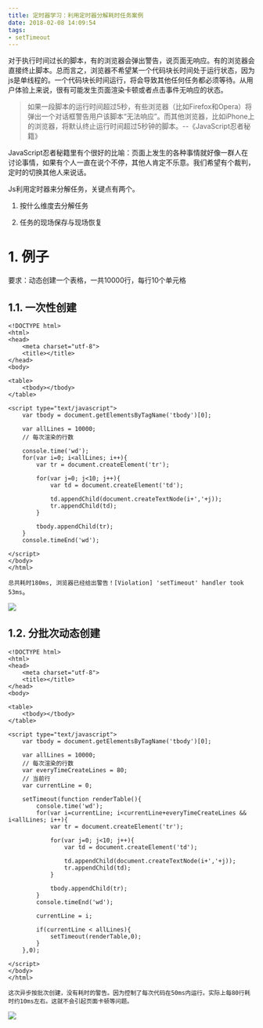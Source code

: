 ```yaml
---
title: 定时器学习：利用定时器分解耗时任务案例
date: 2018-02-08 14:09:54
tags:
- setTimeout
---
```


对于执行时间过长的脚本，有的浏览器会弹出警告，说页面无响应。有的浏览器会直接终止脚本。总而言之，浏览器不希望某一个代码块长时间处于运行状态，因为js是单线程的。一个代码块长时间运行，将会导致其他任何任务都必须等待。从用户体验上来说，很有可能发生页面渲染卡顿或者点击事件无响应的状态。

> 如果一段脚本的运行时间超过5秒，有些浏览器（比如Firefox和Opera）将弹出一个对话框警告用户该脚本“无法响应”。而其他浏览器，比如iPhone上的浏览器，将默认终止运行时间超过5秒钟的脚本。--《JavaScript忍者秘籍》

JavaScript忍者秘籍里有个很好的比喻：页面上发生的各种事情就好像一群人在讨论事情，如果有个人一直在说个不停，其他人肯定不乐意。我们希望有个裁判，定时的切换其他人来说话。

Js利用定时器来分解任务，关键点有两个。

1. 按什么维度去分解任务

2. 任务的现场保存与现场恢复

# 1. 例子
要求：动态创建一个表格，一共10000行，每行10个单元格

## 1.1. 一次性创建
```
<!DOCTYPE html>
<html>
<head>
	<meta charset="utf-8">
	<title></title>
</head>
<body>

<table>
	<tbody></tbody>
</table>

<script type="text/javascript">
	var tbody = document.getElementsByTagName('tbody')[0];

	var allLines = 10000;
	// 每次渲染的行数

	console.time('wd');
	for(var i=0; i<allLines; i++){
		var tr = document.createElement('tr');

		for(var j=0; j<10; j++){
			var td = document.createElement('td');

			td.appendChild(document.createTextNode(i+','+j));
			tr.appendChild(td);
		}

		tbody.appendChild(tr);
	}
	console.timeEnd('wd');

</script>
</body>
</html>
```
`总共耗时180ms, 浏览器已经给出警告！[Violation] 'setTimeout' handler took 53ms`。

![](/images/20180208141029_DSFYi3_Screenshot.jpeg)


## 1.2. 分批次动态创建
```
<!DOCTYPE html>
<html>
<head>
	<meta charset="utf-8">
	<title></title>
</head>
<body>

<table>
	<tbody></tbody>
</table>

<script type="text/javascript">
	var tbody = document.getElementsByTagName('tbody')[0];

	var allLines = 10000;
	// 每次渲染的行数
	var everyTimeCreateLines = 80;
	// 当前行
	var currentLine = 0;

	setTimeout(function renderTable(){
		console.time('wd');
		for(var i=currentLine; i<currentLine+everyTimeCreateLines && i<allLines; i++){
			var tr = document.createElement('tr');

			for(var j=0; j<10; j++){
				var td = document.createElement('td');

				td.appendChild(document.createTextNode(i+','+j));
				tr.appendChild(td);
			}

			tbody.appendChild(tr);
		}
		console.timeEnd('wd');

		currentLine = i;

		if(currentLine < allLines){
			setTimeout(renderTable,0);
		}
	},0);

</script>
</body>
</html>
```
`这次异步按批次创建，没有耗时的警告。因为控制了每次代码在50ms内运行。实际上每80行耗时约10ms左右。这就不会引起页面卡顿等问题。`

![](/images/20180208141052_DlS2x4_Screenshot.jpeg)


  [1]: /img/bVLoTq
  [2]: /img/bVLoUo